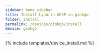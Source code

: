 ```yaml
---
sidebar: home_sidebar
title: Install Lynnrin-AOSP on ginkgo
folder: install
permalink: /devices/ginkgo/install
device: ginkgo
---
```

{% include templates/device_install.md %}
